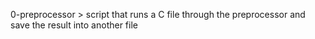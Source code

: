 0-preprocessor > script that runs a C file through the preprocessor and save the result into another file
